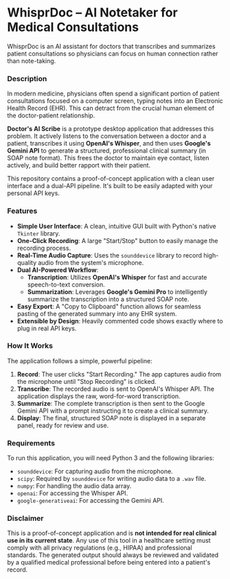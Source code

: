 # WhisprDoc – AI Notetaker for Medical Consultations

WhisprDoc is an AI assistant for doctors that transcribes and summarizes patient consultations so physicians can focus on human connection rather than note-taking.

### Description

In modern medicine, physicians often spend a significant portion of patient consultations focused on a computer screen, typing notes into an Electronic Health Record (EHR). This can detract from the crucial human element of the doctor-patient relationship.

**Doctor's AI Scribe** is a prototype desktop application that addresses this problem. It actively listens to the conversation between a doctor and a patient, transcribes it using **OpenAI's Whisper**, and then uses **Google's Gemini API** to generate a structured, professional clinical summary (in SOAP note format). This frees the doctor to maintain eye contact, listen actively, and build better rapport with their patient.

This repository contains a proof-of-concept application with a clean user interface and a dual-API pipeline. It's built to be easily adapted with your personal API keys.

### Features

* **Simple User Interface**: A clean, intuitive GUI built with Python's native `Tkinter` library.
* **One-Click Recording**: A large "Start/Stop" button to easily manage the recording process.
* **Real-Time Audio Capture**: Uses the `sounddevice` library to record high-quality audio from the system's microphone.
* **Dual AI-Powered Workflow**:
    * **Transcription**: Utilizes **OpenAI's Whisper** for fast and accurate speech-to-text conversion.
    * **Summarization**: Leverages **Google's Gemini Pro** to intelligently summarize the transcription into a structured SOAP note.
* **Easy Export**: A "Copy to Clipboard" function allows for seamless pasting of the generated summary into any EHR system.
* **Extensible by Design**: Heavily commented code shows exactly where to plug in real API keys.

### How It Works

The application follows a simple, powerful pipeline:

1.  **Record**: The user clicks "Start Recording." The app captures audio from the microphone until "Stop Recording" is clicked.
2.  **Transcribe**: The recorded audio is sent to OpenAI's Whisper API. The application displays the raw, word-for-word transcription.
3.  **Summarize**: The complete transcription is then sent to the Google Gemini API with a prompt instructing it to create a clinical summary.
4.  **Display**: The final, structured SOAP note is displayed in a separate panel, ready for review and use.

### Requirements

To run this application, you will need Python 3 and the following libraries:

* `sounddevice`: For capturing audio from the microphone.
* `scipy`: Required by `sounddevice` for writing audio data to a `.wav` file.
* `numpy`: For handling the audio data array.
* `openai`: For accessing the Whisper API.
* `google-generativeai`: For accessing the Gemini API.

 ### Disclaimer

This is a proof-of-concept application and is **not intended for real clinical use in its current state**. Any use of this tool in a healthcare setting must comply with all privacy regulations (e.g., HIPAA) and professional standards. The generated output should always be reviewed and validated by a qualified medical professional before being entered into a patient's record.

